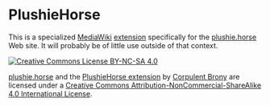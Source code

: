 # PlushieHorse
This is a specialized [MediaWiki](https://mediawiki.org) [extension](https://plushie.horse/content/Extension:PlushieHorse) specifically for the [plushie.horse](https://plushie.horse) Web site.  It will probably be of little use outside of that context.

[![Creative Commons License BY-NC-SA 4.0][Creative Commons License Logo]](https://creativecommons.org/licenses/by-nc-sa/4.0/)

[plushie.horse](https://plushie.horse) and the [PlushieHorse extension](https://plushie.horse/content/Extension:PlushieHorse) by [Corpulent Brony](https://github.com/CorpulentBrony) are licensed under a [Creative Commons Attribution-NonCommercial-ShareAlike 4.0 International License](https://creativecommons.org/licenses/by-nc-sa/4.0/).

[Creative Commons License Logo]: https://i.creativecommons.org/l/by-nc-sa/4.0/88x31.png "Creative Commons License BY-NC-SA 4.0"